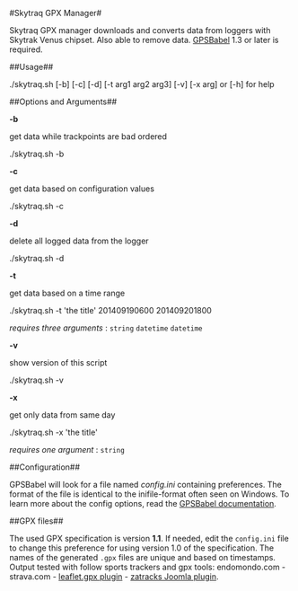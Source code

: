 #Skytraq GPX Manager#

Skytraq GPX manager downloads and converts data from loggers
with Skytrak Venus chipset. Also able to remove data. [GPSBabel](http://www.gpsbabel.org) 1.3 or later is required.

##Usage##

   ./skytraq.sh [-b] [-c] [-d] [-t arg1 arg2 arg3] [-v] [-x arg] or [-h] for help

##Options and Arguments##

__-b__

get data while trackpoints are bad ordered

 ./skytraq.sh -b

__-c__

get data based on configuration values

 ./skytraq.sh -c

 __-d__

 delete all logged data from the logger

  ./skytraq.sh -d

__-t__

get data based on a time range

 ./skytraq.sh -t 'the title' 201409190600 201409201800

_requires three arguments_ : `string` `datetime` `datetime`

__-v__

show version of this script

 ./skytraq.sh -v

__-x__

get only data from same day

 ./skytraq.sh -x 'the title'

_requires one argument_ : `string`

##Configuration##

GPSBabel will look for a file named _config.ini_ containing preferences. The format of the file is identical to the inifile-format often seen on Windows. To learn more about the config options, read the [GPSBabel documentation](http://www.gpsbabel.org/htmldoc-development/all_options.html).

##GPX files##

The used GPX specification is version __1.1__. If needed, edit the `config.ini` file to change this preference for using version 1.0 of the specification. The names of the generated `.gpx` files are unique and based on timestamps. Output tested with follow sports trackers and gpx tools: endomondo.com - strava.com - [leaflet.gpx plugin](https://github.com/mpetazzoni/leaflet-gpx) - [zatracks Joomla plugin](https://github.com/christianhent/plg_content_zatracks).
